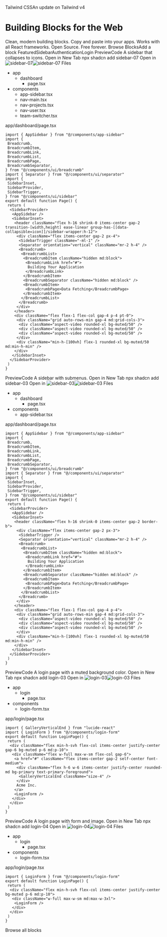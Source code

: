 Tailwind CSSAn update on Tailwind v4
# Building Blocks for the Web
Clean, modern building blocks. Copy and paste into your apps. Works with all React frameworks. Open Source. Free forever.
Browse BlocksAdd a block
FeaturedSidebarAuthenticationLogin
PreviewCode
A sidebar that collapses to icons.
Open in New Tab
npx shadcn add sidebar-07
Open in 
![sidebar-07](https://ui.shadcn.com/_next/image?url=%2Fr%2Fstyles%2Fnew-york%2Fsidebar-07-light.png&w=3840&q=75)![sidebar-07](https://ui.shadcn.com/_next/image?url=%2Fr%2Fstyles%2Fnew-york%2Fsidebar-07-dark.png&w=3840&q=75)
Files
  * app
    * dashboard
      * page.tsx
  * components
    * app-sidebar.tsx
    * nav-main.tsx
    * nav-projects.tsx
    * nav-user.tsx
    * team-switcher.tsx


app/dashboard/page.tsx
```
import { AppSidebar } from "@/components/app-sidebar"
import {
 Breadcrumb,
 BreadcrumbItem,
 BreadcrumbLink,
 BreadcrumbList,
 BreadcrumbPage,
 BreadcrumbSeparator,
} from "@/components/ui/breadcrumb"
import { Separator } from "@/components/ui/separator"
import {
 SidebarInset,
 SidebarProvider,
 SidebarTrigger,
} from "@/components/ui/sidebar"
export default function Page() {
 return (
  <SidebarProvider>
   <AppSidebar />
   <SidebarInset>
    <header className="flex h-16 shrink-0 items-center gap-2 transition-[width,height] ease-linear group-has-[[data-collapsible=icon]]/sidebar-wrapper:h-12">
     <div className="flex items-center gap-2 px-4">
      <SidebarTrigger className="-ml-1" />
      <Separator orientation="vertical" className="mr-2 h-4" />
      <Breadcrumb>
       <BreadcrumbList>
        <BreadcrumbItem className="hidden md:block">
         <BreadcrumbLink href="#">
          Building Your Application
         </BreadcrumbLink>
        </BreadcrumbItem>
        <BreadcrumbSeparator className="hidden md:block" />
        <BreadcrumbItem>
         <BreadcrumbPage>Data Fetching</BreadcrumbPage>
        </BreadcrumbItem>
       </BreadcrumbList>
      </Breadcrumb>
     </div>
    </header>
    <div className="flex flex-1 flex-col gap-4 p-4 pt-0">
     <div className="grid auto-rows-min gap-4 md:grid-cols-3">
      <div className="aspect-video rounded-xl bg-muted/50" />
      <div className="aspect-video rounded-xl bg-muted/50" />
      <div className="aspect-video rounded-xl bg-muted/50" />
     </div>
     <div className="min-h-[100vh] flex-1 rounded-xl bg-muted/50 md:min-h-min" />
    </div>
   </SidebarInset>
  </SidebarProvider>
 )
}

```

PreviewCode
A sidebar with submenus.
Open in New Tab
npx shadcn add sidebar-03
Open in 
![sidebar-03](https://ui.shadcn.com/_next/image?url=%2Fr%2Fstyles%2Fnew-york%2Fsidebar-03-light.png&w=3840&q=75)![sidebar-03](https://ui.shadcn.com/_next/image?url=%2Fr%2Fstyles%2Fnew-york%2Fsidebar-03-dark.png&w=3840&q=75)
Files
  * app
    * dashboard
      * page.tsx
  * components
    * app-sidebar.tsx


app/dashboard/page.tsx
```
import { AppSidebar } from "@/components/app-sidebar"
import {
 Breadcrumb,
 BreadcrumbItem,
 BreadcrumbLink,
 BreadcrumbList,
 BreadcrumbPage,
 BreadcrumbSeparator,
} from "@/components/ui/breadcrumb"
import { Separator } from "@/components/ui/separator"
import {
 SidebarInset,
 SidebarProvider,
 SidebarTrigger,
} from "@/components/ui/sidebar"
export default function Page() {
 return (
  <SidebarProvider>
   <AppSidebar />
   <SidebarInset>
    <header className="flex h-16 shrink-0 items-center gap-2 border-b">
     <div className="flex items-center gap-2 px-3">
      <SidebarTrigger />
      <Separator orientation="vertical" className="mr-2 h-4" />
      <Breadcrumb>
       <BreadcrumbList>
        <BreadcrumbItem className="hidden md:block">
         <BreadcrumbLink href="#">
          Building Your Application
         </BreadcrumbLink>
        </BreadcrumbItem>
        <BreadcrumbSeparator className="hidden md:block" />
        <BreadcrumbItem>
         <BreadcrumbPage>Data Fetching</BreadcrumbPage>
        </BreadcrumbItem>
       </BreadcrumbList>
      </Breadcrumb>
     </div>
    </header>
    <div className="flex flex-1 flex-col gap-4 p-4">
     <div className="grid auto-rows-min gap-4 md:grid-cols-3">
      <div className="aspect-video rounded-xl bg-muted/50" />
      <div className="aspect-video rounded-xl bg-muted/50" />
      <div className="aspect-video rounded-xl bg-muted/50" />
     </div>
     <div className="min-h-[100vh] flex-1 rounded-xl bg-muted/50 md:min-h-min" />
    </div>
   </SidebarInset>
  </SidebarProvider>
 )
}

```

PreviewCode
A login page with a muted background color.
Open in New Tab
npx shadcn add login-03
Open in 
![login-03](https://ui.shadcn.com/_next/image?url=%2Fr%2Fstyles%2Fnew-york%2Flogin-03-light.png&w=3840&q=75)![login-03](https://ui.shadcn.com/_next/image?url=%2Fr%2Fstyles%2Fnew-york%2Flogin-03-dark.png&w=3840&q=75)
Files
  * app
    * login
      * page.tsx
  * components
    * login-form.tsx


app/login/page.tsx
```
import { GalleryVerticalEnd } from "lucide-react"
import { LoginForm } from "@/components/login-form"
export default function LoginPage() {
 return (
  <div className="flex min-h-svh flex-col items-center justify-center gap-6 bg-muted p-6 md:p-10">
   <div className="flex w-full max-w-sm flex-col gap-6">
    <a href="#" className="flex items-center gap-2 self-center font-medium">
     <div className="flex h-6 w-6 items-center justify-center rounded-md bg-primary text-primary-foreground">
      <GalleryVerticalEnd className="size-4" />
     </div>
     Acme Inc.
    </a>
    <LoginForm />
   </div>
  </div>
 )
}

```

PreviewCode
A login page with form and image.
Open in New Tab
npx shadcn add login-04
Open in 
![login-04](https://ui.shadcn.com/_next/image?url=%2Fr%2Fstyles%2Fnew-york%2Flogin-04-light.png&w=3840&q=75)![login-04](https://ui.shadcn.com/_next/image?url=%2Fr%2Fstyles%2Fnew-york%2Flogin-04-dark.png&w=3840&q=75)
Files
  * app
    * login
      * page.tsx
  * components
    * login-form.tsx


app/login/page.tsx
```
import { LoginForm } from "@/components/login-form"
export default function LoginPage() {
 return (
  <div className="flex min-h-svh flex-col items-center justify-center bg-muted p-6 md:p-10">
   <div className="w-full max-w-sm md:max-w-3xl">
    <LoginForm />
   </div>
  </div>
 )
}

```

Browse all blocks
